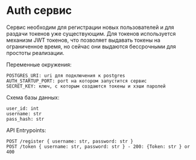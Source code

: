 # Auth сервис

Сервис необходим для регистрации новых пользователей и для раздачи токенов уже существующим.
Для токенов используется механизм JWT токенов, что позволяет выдавать токены на ограниченное время, но 
сейчас они выдаются бессрочными для простоты реализации. 

Переменные окружения:

    POSTGRES_URI: uri для подключения к postgres
    AUTH_STARTUP_PORT: port на котором запустится сервис
    SECRET_KEY: ключ, с которым создаются токены и хэши паролей

Схема базы данных:

    user_id: int
    username: str
    pass_hash: str

API Entrypoints:

    POST /register { username: str, password: str }
    POST /token { username: str, password: str } - 200: {Token: str } or 400





